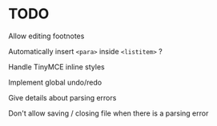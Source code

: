 TODO
=====================

Allow editing footnotes

Automatically insert ```<para>``` inside ```<listitem>``` ?

Handle TinyMCE inline styles

Implement global undo/redo

Give details about parsing errors

Don't allow saving / closing file when there is a parsing error

